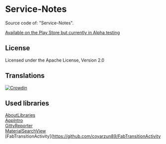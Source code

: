 # Service-Notes

Source code of: "Service-Notes".

[Available on the Play Store but currently in Alpha testing](https://play.google.com/store/apps/details?id=notes.service.com.servicenotes)

License
-----------
Licensed under the Apache License, Version 2.0

Translations
-----------
[![Crowdin](https://d322cqt584bo4o.cloudfront.net/service-notes/localized.svg)](https://crowdin.com/project/service-notes)

Used libraries
-----------
[AboutLibraries](https://github.com/mikepenz/AboutLibraries)<br>
[AppIntro](https://github.com/PaoloRotolo/AppIntro)<br>
[GittyReporter](https://github.com/PaoloRotolo/GittyReporter)<br>
[MaterialSearchView](https://github.com/MiguelCatalan/MaterialSearchView)<br>
[FabTransitionActivity](https://github.com/coyarzun89/FabTransitionActivity<br>


